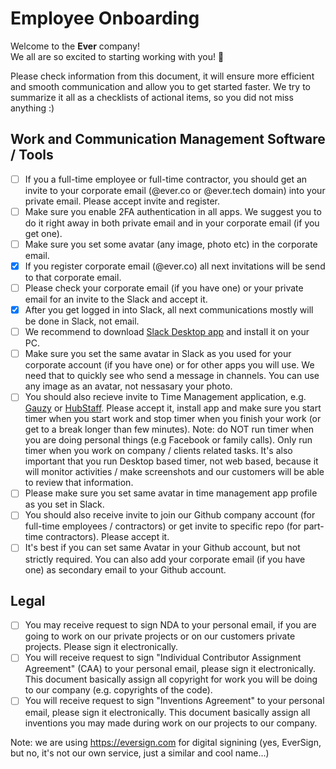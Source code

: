 # Employee Onboarding

Welcome to the **Ever** company!  
We all are so excited to starting working with you! :rocket:

Please check information from this document, it will ensure more efficient and smooth communication and allow you to get started faster.
We try to summarize it all as a checklists of actional items, so you did not miss anything :)

## Work and Communication Management Software / Tools

- [ ] If you a full-time employee or full-time contractor, you should get an invite to your corporate email (@ever.co or @ever.tech domain) into your private email. Please accept invite and register.
- [ ] Make sure you enable 2FA authentication in all apps. We suggest you to do it right away in both private email and in your corporate email (if you get one).
- [ ] Make sure you set some avatar (any image, photo etc) in the corporate email.
- [x] If you register corporate email (@ever.co) all next invitations will be send to that corporate email.
- [ ] Please check your corporate email (if you have one) or your private email for an invite to the Slack and accept it.
- [x] After you get logged in into Slack, all next communications mostly will be done in Slack, not email.
- [ ] We recommend to download [Slack Desktop app](https://slack.com/intl/en-us/downloads) and install it on your PC. 
- [ ] Make sure you set the same avatar in Slack as you used for your corporate account (if you have one) or for other apps you will use. We need that to quickly see who send a message in channels. You can use any image as an avatar, not nessasary your photo. 
- [ ] You should also recieve invite to Time Management application, e.g. [Gauzy](https://github.com/ever-co/gauzy) or [HubStaff](https://hubstaff.com/). Please accept it, install app and make sure you start timer when you start work and stop timer when you finish your work (or get to a break longer than few minutes). Note: do NOT run timer when you are doing personal things (e.g Facebook or family calls). Only run timer when you work on company / clients related tasks. It's also important that you run Desktop based timer, not web based, because it will monitor activities / make screenshots and our customers will be able to review that information.
- [ ] Please make sure you set same avatar in time management app profile as you set in Slack.
- [ ] You should also receive invite to join our Github company account (for full-time employees / contractors) or get invite to specific repo (for part-time contractors). Please accept it.
- [ ] It's best if you can set same Avatar in your Github account, but not strictly required. You can also add your corporate email (if you have one) as secondary email to your Github account.

## Legal

- [ ] You may receive request to sign NDA to your personal email, if you are going to work on our private projects or on our customers private projects. Please sign it electronically. 
- [ ] You will receive request to sign "Individual Contributor Assignment Agreement" (CAA) to your personal email, please sign it electronically. This document basically assign all copyright for work you will be doing to our company (e.g. copyrights of the code).
- [ ] You will receive request to sign "Inventions Agreement" to your personal email, please sign it electronically. This document basically assign all inventions you may made during work on our projects to our company.

Note: we are using https://eversign.com for digital signining (yes, EverSign, but no, it's not our own service, just a similar and cool name...)

